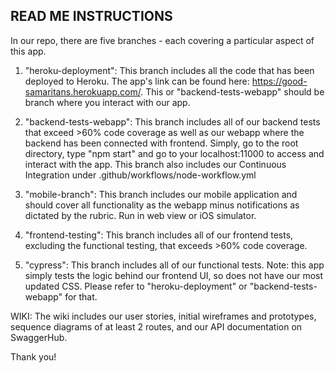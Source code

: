 ## READ ME INSTRUCTIONS
In our repo, there are five branches - each covering a particular aspect of this app.

1. "heroku-deployment": This branch includes all the code that has been deployed to Heroku. The app's link can be found here: https://good-samaritans.herokuapp.com/. This or "backend-tests-webapp" should be branch where you interact with our app.

2. "backend-tests-webapp": This branch includes all of our backend tests that exceed >60% code coverage as well as our webapp where the backend has been connected with frontend. Simply, go to the root directory, type "npm start" and go to your localhost:11000 to access and interact with the app. This branch also includes our Continuous Integration under .github/workflows/node-workflow.yml

3. "mobile-branch": This branch includes our mobile application and should cover all functionality as the webapp minus notifications as dictated by the rubric. Run in web view or iOS simulator.

4. "frontend-testing": This branch includes all of our frontend tests, excluding the functional testing, that exceeds >60% code coverage. 

5. "cypress": This branch includes all of our functional tests. Note: this app simply tests the logic behind our frontend UI, so does not have our most updated CSS. Please refer to "heroku-deployment" or "backend-tests-webapp" for that.

WIKI: The wiki includes our user stories, initial wireframes and prototypes, sequence diagrams of at least 2 routes, and our API documentation on SwaggerHub.

Thank you!
